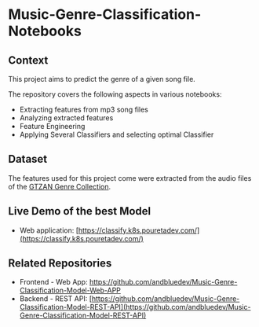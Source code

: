 # Music-Genre-Classification-Notebooks

## Context

This project aims to predict the genre of a given song file. 

The repository covers the following aspects in various notebooks: 
- Extracting features from mp3 song files
- Analyzing extracted features
- Feature Engineering
- Applying Several Classifiers and selecting optimal Classifier


## Dataset

The features used for this project come were extracted from the audio files of the [GTZAN Genre Collection](https://www.kaggle.com/carlthome/gtzan-genre-collection).


## Live Demo of the best Model

- Web application: [https://classify.k8s.pouretadev.com/](https://classify.k8s.pouretadev.com/)

## Related Repositories

- Frontend - Web App: [https://github.com/andbluedev/Music-Genre-Classification-Model-Web-APP ](https://github.com/andbluedev/Music-Genre-Classification-Model-Web-APP )
- Backend - REST API: [https://github.com/andbluedev/Music-Genre-Classification-Model-REST-API](https://github.com/andbluedev/Music-Genre-Classification-Model-REST-API)
